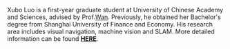 Xubo Luo is a first-year graduate student at University of Chinese Academy and Sciences, advised by Prof.[Wan](https://people.ucas.ac.cn/~wanxue). Previously, he obtained her Bachelor's degree from Shanghai University of Finance and Economy. His research area includes visual navigation, machine vision and SLAM. More detailed information can be found [**HERE**](/images/cv.pdf).
